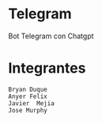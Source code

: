 # Telegram
Bot Telegram con Chatgpt
# Integrantes 
    Bryan Duque
    Anyer Felix
    Javier  Mejia   
    Jose Murphy
